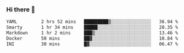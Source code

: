 ### Hi there 👋

<!--
**urzz/urzz** is a ✨ _special_ ✨ repository because its `README.md` (this file) appears on your GitHub profile.

Here are some ideas to get you started:

- 🔭 I’m currently working on ...
- 🌱 I’m currently learning ...
- 👯 I’m looking to collaborate on ...
- 🤔 I’m looking for help with ...
- 💬 Ask me about ...
- 📫 How to reach me: ...
- 😄 Pronouns: ...
- ⚡ Fun fact: ...
-->

<!--START_SECTION:waka-->

```txt
YAML         2 hrs 52 mins   █████████▒░░░░░░░░░░░░░░░   36.94 %
Smarty       1 hr 34 mins    █████░░░░░░░░░░░░░░░░░░░░   20.35 %
Markdown     1 hr 2 mins     ███▒░░░░░░░░░░░░░░░░░░░░░   13.46 %
Docker       50 mins         ██▓░░░░░░░░░░░░░░░░░░░░░░   10.84 %
INI          30 mins         █▓░░░░░░░░░░░░░░░░░░░░░░░   06.47 %
```

<!--END_SECTION:waka-->
